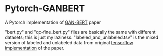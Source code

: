 # Pytorch-GANBERT
A Pytorch implementation of [GAN-BERT](https://www.aclweb.org/anthology/2020.acl-main.191.pdf) paper

"bert.py" and "qc-fine_bert.py" files are basically the same with different datasets; this is just my laziness.
"labeled_and_unlabeled.tsv" is the mixed version of labeled and unlabeled data from original [tensorflow implementation](https://github.com/crux82/ganbert) of the paper.
